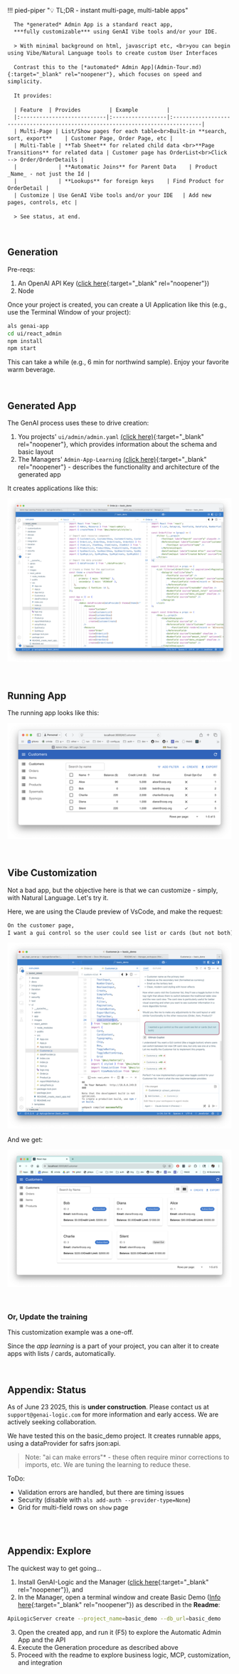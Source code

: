 !!! pied-piper ":bulb: TL;DR - instant multi-page, multi-table apps"

      The *generated* Admin App is a standard react app,
      ***fully customizable*** using GenAI Vibe tools and/or your IDE.

      > With minimal background on html, javascript etc, <br>you can begin using Vibe/Natural Language tools to create custom User Interfaces 
      
      Contrast this to the [*automated* Admin App](Admin-Tour.md){:target="_blank" rel="noopener"}, which focuses on speed and simplicity.
      
      It provides:
      
      | Feature  | Provides         | Example         |
      |:---------------------------|:-----------------|:-------------------------------------------------------------------------------|
      | Multi-Page | List/Show pages for each table<br>Built-in **search, sort, export**    | Customer Page, Order Page, etc | 
      | Multi-Table | **Tab Sheet** for related child data <br>**Page Transitions** for related data | Customer page has OrderList<br>Click --> Order/OrderDetails | 
      |             | **Automatic Joins** for Parent Data    | Product _Name_ - not just the Id | 
      |             | **Lookups** for foreign keys    | Find Product for OrderDetail | 
      | Customize | Use GenAI Vibe tools and/or your IDE   | Add new pages, controls, etc | 

      > See status, at end.


<br>

## Generation

Pre-reqs:

1. An OpenAI API Key ([click here](WebGenAI-CLI.md#configuration){:target="_blank" rel="noopener"})
2. Node

Once your project is created, you can create a UI Application like this (e.g., use the Terminal Window of your project):

```bash
als genai-app
cd ui/react_admin
npm install
npm start
```

This can take a while (e.g., 6 min for northwind sample).  Enjoy your favorite warm beverage.

<br>

## Generated App

The GenAI process uses these to drive creation:

1. You projects' `ui/admin/admin.yaml` [(click here)](Admin-Architecture.md#appendix-sample-adminyml){:target="_blank" rel="noopener"}, which provides information about the schema and basic layout
2. The Managers' `Admin-App-Learning` [(click here)](Admin-App-Learning.md){:target="_blank" rel="noopener"} - describes the functionality and architecture of the generated app

It creates applications like this:

![genai-app-run](images/ui-vibe/genai-app-created.png)

<br>

## Running App

The running app looks like this:

![genai-app-run](images/ui-vibe/genai-app-run.png)

<br>

## Vibe Customization

Not a bad app, but the objective here is that we can customize - simply, with Natural Language.  Let's try it.

Here, we are using the Claude preview of VsCode, and make the request:

```txt
On the customer page,
I want a gui control so the user could see list or cards (but not both).
```

![ask-for-card](images/ui-vibe/customer-cards-vibe.png)

And we get:

![get-card](images/ui-vibe/customer-cards.png)

<br>

### Or, Update the training

This customization example was a one-off.

Since the *app learning* is a part of your project, you can alter it to create apps with lists / cards, automatically.

<br>

## Appendix: Status

As of June 23 2025, this is **under construction**.  Please contact us at `support@genai-logic.com` for more information and early access.  We are actively seeking collaboration.

We have tested this on the basic_demo project.  It creates runnable apps, using a dataProvider for safrs json:api.

> Note: "ai can make errors"* - these often require minor corrections to imports, etc.  We are tuning the learning to reduce these.

ToDo:

* Validation errors are handled, but there are timing issues
* Security (disable with `als add-auth --provider-type=None`)
* Grid for multi-field rows on `show` page

<br>

<br>

## Appendix: Explore 

The quickest way to get going...

1. Install GenAI-Logic and the Manager ([click here](Install-Express.md){:target="_blank" rel="noopener"}), and
2. In the Manager, open a terminal window and create Basic Demo ([Info here](Sample-Basic-Demo.md){:target="_blank" rel="noopener"}) as described in the **Readme**:

```bash
ApiLogicServer create --project_name=basic_demo --db_url=basic_demo
```

3. Open the created app, and run it (F5) to explore the Automatic Admin App and the API
4. Execute the Generation procedure as described above
5. Proceed with the readme to explore business logic, MCP, customization, and integration


